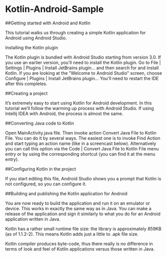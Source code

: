 # Kotlin-Android-Sample

##Getting started with Android and Kotlin

This tutorial walks us through creating a simple Kotlin application for Android using Android Studio.

Installing the Kotlin plugin

The Kotlin plugin is bundled with Android Studio starting from version 3.0. If you use an earlier version, you'll need to install the Kotlin plugin. Go to File | Settings | Plugins | Install JetBrains plugin… and then search for and install Kotlin. If you are looking at the "Welcome to Android Studio" screen, choose Configure | Plugins | Install JetBrains plugin… You'll need to restart the IDE after this completes.

##Creating a project

It’s extremely easy to start using Kotlin for Android development. In this tutorial we’ll follow the warming up process with Android Studio. If using Intellij IDEA with Android, the process is almost the same.


##Converting Java code to Kotlin

Open MainActivity.java file. Then invoke action Convert Java File to Kotlin File. You can do it by several ways. The easiest one is to invoke Find Action and start typing an action name (like in a screencast below). Alternatively you can call this option via the Code | Convert Java File to Kotlin File menu entry or by using the corresponding shortcut (you can find it at the menu entry).

##Configuring Kotlin in the project

If you start editing this file, Android Studio shows you a prompt that Kotlin is not configured, so you can configure it.

##Building and publishing the Kotlin application for Android

You are now ready to build the application and run it on an emulator or device. This works in exactly the same way as in Java. You can make a release of the application and sign it similarly to what you do for an Android application written in Java.

Kotlin has a rather small runtime file size: the library is approximately 859KB (as of 1.1.2-2). This means Kotlin adds just a little to .apk file size.

Kotlin compiler produces byte-code, thus there really is no difference in terms of look and feel of Kotlin applications versus those written in Java.
